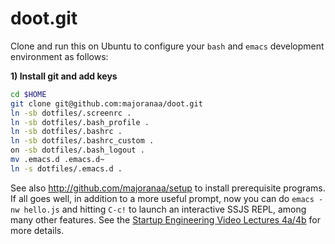 doot.git
============
Clone and run this on Ubuntu to
configure your `bash` and `emacs` development environment as follows:

**1) Install git  and add keys**
```sh
cd $HOME
git clone git@github.com:majoranaa/doot.git
ln -sb dotfiles/.screenrc .
ln -sb dotfiles/.bash_profile .
ln -sb dotfiles/.bashrc .
ln -sb dotfiles/.bashrc_custom .
on -sb dotfiles/.bash_logout .
mv .emacs.d .emacs.d~
ln -s dotfiles/.emacs.d .
```

See also http://github.com/majoranaa/setup to install prerequisite
programs. If all goes well, in addition to a more useful prompt, now you can
do `emacs -nw hello.js` and hitting `C-c!` to launch an interactive SSJS
REPL, among many other features. See the
[Startup Engineering Video Lectures 4a/4b](https://class.coursera.org/startup-001/lecture/index)
for more details.
